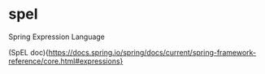 # spel

Spring Expression Language

(SpEL doc){https://docs.spring.io/spring/docs/current/spring-framework-reference/core.html#expressions}